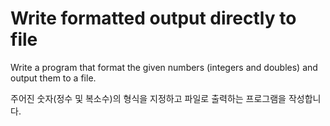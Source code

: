 # Write formatted output directly to file

Write a program that format the given numbers (integers and doubles) and output them to a file.

주어진 숫자(정수 및 복소수)의 형식을 지정하고 파일로 출력하는 프로그램을 작성합니다.
